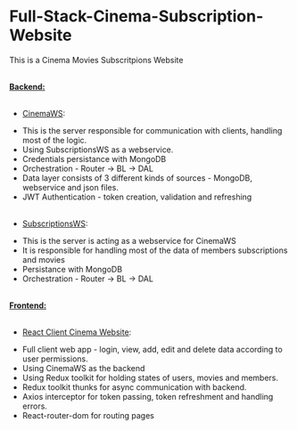 # Full-Stack-Cinema-Subscription-Website

This is a Cinema Movies Subscritpions Website <br/> <br/>

<u>**Backend:**</u> <br/> <br/>

* <u>CinemaWS</u>: <br/>
- This is the server responsible for communication with clients, handling most of the logic. <br/>
- Using SubscriptionsWS as a webservice. <br/>
- Credentials persistance with MongoDB <br/>
- Orchestration - Router -> BL -> DAL <br/>
- Data layer consists of 3 different kinds of sources - MongoDB, webservice and json files. <br/>
- JWT Authentication - token creation, validation and refreshing <br/> <br/>

* <u>SubscriptionsWS</u>: <br/>
- This is the server is acting as a webservice for CinemaWS <br/>
- It is responsible for handling most of the data of members subscriptions and movies <br/>
- Persistance with MongoDB <br/>
- Orchestration - Router -> BL -> DAL <br/> <br/>

**<u>Frontend:</u>** <br/> <br/>

* <u>React Client Cinema Website</u>: <br/>
- Full client web app - login, view, add, edit and delete data according to user permissions. <br/>
- Using CinemaWS as the backend <br/>
- Using Redux toolkit for holding states of users, movies and members. <br/>
- Redux toolkit thunks for async communication with backend. <br/>
- Axios interceptor for token passing, token refreshment and handling errors. <br/>
- React-router-dom for routing pages <br/>
